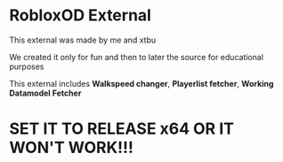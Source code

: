 # RobloxOD External

This external was made by me and xtbu

We created it only for fun and then to later the source for educational purposes

This external includes **Walkspeed changer**, **Playerlist fetcher**, **Working Datamodel Fetcher**

# SET IT TO RELEASE x64 OR IT WON'T WORK!!!
